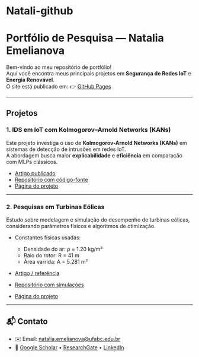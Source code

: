 # Natali-github
# Portfólio de Pesquisa — Natalia Emelianova

Bem-vindo ao meu repositório de portfólio!  
Aqui você encontra meus principais projetos em **Segurança de Redes IoT** e **Energia Renovável**.  
O site está publicado em: 👉 [GitHub Pages](https://nataliaemelianova.github.io/Natali-github/)

---

## Projetos

### 1. IDS em IoT com Kolmogorov–Arnold Networks (KANs)
Este projeto investiga o uso de **Kolmogorov-Arnold Networks (KANs)** em sistemas de detecção de intrusões em redes IoT.  
A abordagem busca maior **explicabilidade** e **eficiência** em comparação com MLPs clássicos.

- [Artigo publicado](https://doi.org/10.5753/sbseg.2025.9767)  
- [Repositório com código-fonte](https://github.com/NataliaEmelianova/meu-repo-kan_IoT)  
- [Página do projeto](https://github.com/NataliaEmelianova/Natali-github/tree/main/project1)

---

### 2. Pesquisas em Turbinas Eólicas
Estudo sobre modelagem e simulação do desempenho de turbinas eólicas, considerando parâmetros físicos e algoritmos de otimização.

- Constantes físicas usadas:  
  - Densidade do ar: ρ = 1.20 kg/m³  
  - Raio do rotor: R = 41 m  
  - Área varrida: A = 5.281 m²  

- [Artigo / referência](https://link-do-artigo.com)  
- [Repositório com simulações](https://github.com/NataliaEmelianova/meu-repo-turbina)  
- [Página do projeto](https://nataliaemelianova.github.io/Natali-github/project2/)

---

## 📬 Contato
- ✉️ Email: [natalia.emelianova@ufabc.edu.br](mailto:natalia.emelianova@ufabc.edu.br)  
- 🔗 [Google Scholar](https://scholar.google.com/citations?user=kJYX3KAAAAAJ&hl=ru&oi=ao) • [ResearchGate](https://researchgate.net) • [LinkedIn](https://linkedin.com)
